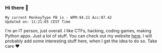 ### Hi there 👋
<!-- PB START -->
```
My current MonkeyType PB is - WPM:94.21 Acc:97.42
Updated on: 11:21:05 CEST Time
```
<!-- PB END -->
I'm an IT person, just overall. I like CTFs, hacking, coding games, making Python apps. Just a lot of stuff.
You can check out my website [here](https://skill3472.github.io/).
I will probably add some interesting stuff here, when I get the idea to do so. Take care ❤️
